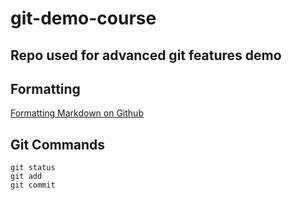 # git-demo-course
## Repo used for advanced git features demo

## Formatting 
[Formatting Markdown on Github](https://docs.github.com/en/get-started/writing-on-github/getting-started-with-writing-and-formatting-on-github/basic-writing-and-formatting-syntax) 

## Git Commands
```
git status
git add
git commit 
```

